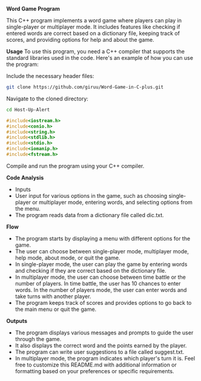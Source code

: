 **Word Game Program**

This C++ program implements a word game where players can play in single-player or multiplayer mode. It includes features like checking if entered words are correct based on a dictionary file, keeping track of scores, and providing options for help and about the game.

**Usage**
To use this program, you need a C++ compiler that supports the standard libraries used in the code. Here's an example of how you can use the program:

Include the necessary header files:

```bash
git clone https://github.com/giruu/Word-Game-in-C-plus.git
```
Navigate to the cloned directory:

```bash
cd Host-Up-Alert
```

```cpp
#include<iostream.h>
#include<conio.h>
#include<string.h>
#include<stdlib.h>
#include<stdio.h>
#include<iomanip.h>
#include<fstream.h>
```

Compile and run the program using your C++ compiler.

**Code Analysis**
* Inputs
* User input for various options in the game, such as choosing single-player or multiplayer mode, entering words, and selecting options from the menu.
* The program reads data from a dictionary file called dic.txt.

**Flow**
* The program starts by displaying a menu with different options for the game.
* The user can choose between single-player mode, multiplayer mode, help mode, about mode, or quit the game.
* In single-player mode, the user can play the game by entering words and checking if they are correct based on the dictionary file.
* In multiplayer mode, the user can choose between time battle or the number of players. In time battle, the user has 10 chances to enter words. In the number of players mode, the user can enter words and take turns with another player.
* The program keeps track of scores and provides options to go back to the main menu or quit the game.

**Outputs**
* The program displays various messages and prompts to guide the user through the game.
* It also displays the correct word and the points earned by the player.
* The program can write user suggestions to a file called suggest.txt.
* In multiplayer mode, the program indicates which player's turn it is.
Feel free to customize this README.md with additional information or formatting based on your preferences or specific requirements.

